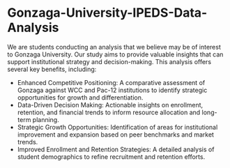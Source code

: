 # Gonzaga-University-IPEDS-Data-Analysis
We are students conducting an analysis that we believe may be of interest to Gonzaga University. Our study aims to provide valuable insights that can support institutional strategy and decision-making.
This analysis offers several key benefits, including:
- Enhanced Competitive Positioning: A comparative assessment of Gonzaga against WCC and Pac-12 institutions to identify strategic opportunities for growth and differentiation.
- Data-Driven Decision Making: Actionable insights on enrollment, retention, and financial trends to inform resource allocation and long-term planning.
- Strategic Growth Opportunities: Identification of areas for institutional improvement and expansion based on peer benchmarks and market trends.
- Improved Enrollment and Retention Strategies: A detailed analysis of student demographics to refine recruitment and retention efforts.
